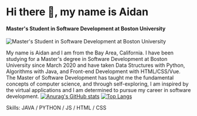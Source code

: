 # Hi there 👋, my name is Aidan
#### Master's Student in Software Development at Boston University
![Master's Student in Software Development at Boston University](https://arturssmirnovs.github.io/github-profile-readme-generator/images/banner.png)

My name is Aidan and I am from the Bay Area, California. I have been studying for a Master's degree in Software Development at Boston University since March 2020 and have taken Data Structures with Python, Algorithms with Java, and Front-end Development with HTML/CSS/Vue. The Master of Software Development has taught me the fundamental concepts of computer science, and through self-exploring, I am inspired by the virtual applications and I am determined to pursue my career in software development.
[![Anurag's GitHub stats](https://github-readme-stats.vercel.app/api?username=aidanschang&theme=radical)](https://github.com/anuraghazra/github-readme-stats)
[![Top Langs](https://github-readme-stats.vercel.app/api/top-langs/?username=anuraghazra&layout=compact&theme=radical)](https://github.com/anuraghazra/github-readme-stats)

Skills: JAVA / PYTHON / JS / HTML / CSS 




